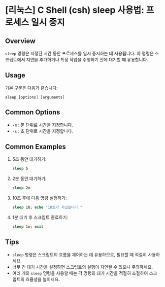# [리눅스] C Shell (csh) sleep 사용법: 프로세스 일시 중지

## Overview
`sleep` 명령은 지정된 시간 동안 프로세스를 일시 중지하는 데 사용됩니다. 이 명령은 스크립트에서 지연을 추가하거나 특정 작업을 수행하기 전에 대기할 때 유용합니다.

## Usage
기본 구문은 다음과 같습니다:

```
sleep [options] [arguments]
```

## Common Options
- `-m` : 분 단위로 시간을 지정합니다.
- `-s` : 초 단위로 시간을 지정합니다.

## Common Examples
1. 5초 동안 대기하기:
   ```csh
   sleep 5
   ```

2. 2분 동안 대기하기:
   ```csh
   sleep 2m
   ```

3. 10초 후에 다음 명령 실행하기:
   ```csh
   sleep 10; echo "10초가 지났습니다."
   ```

4. 1분 대기 후 스크립트 종료하기:
   ```csh
   sleep 1m; exit
   ```

## Tips
- `sleep` 명령은 스크립트의 흐름을 제어하는 데 유용하므로, 필요할 때 적절히 사용하세요.
- 너무 긴 대기 시간을 설정하면 스크립트의 실행이 지연될 수 있으니 주의하세요.
- 여러 개의 `sleep` 명령을 사용할 때는 각 명령의 대기 시간을 적절히 조절하여 스크립트의 효율성을 높이세요.